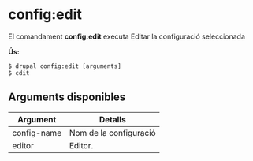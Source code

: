 # config:edit
El comandament **config:edit** executa Editar la configuració seleccionada

**Ús:**
```
$ drupal config:edit [arguments] 
$ cdit  
```

## Arguments disponibles
Argument | Detalls
---------|-------------
config-name | Nom de la configuració
editor | Editor.
